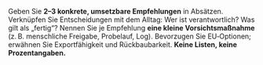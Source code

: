 Geben Sie **2–3 konkrete, umsetzbare Empfehlungen** in Absätzen.
Verknüpfen Sie Entscheidungen mit dem Alltag: Wer ist verantwortlich? Was gilt als „fertig“?
Nennen Sie je Empfehlung **eine kleine Vorsichtsmaßnahme** (z. B. menschliche Freigabe, Probelauf, Log).
Bevorzugen Sie EU‑Optionen; erwähnen Sie Exportfähigkeit und Rückbaubarkeit. **Keine Listen, keine Prozentangaben.**
